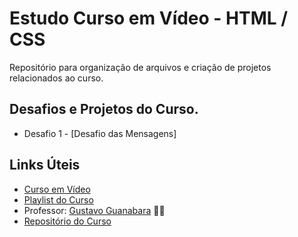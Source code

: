 # Estudo Curso em Vídeo - HTML / CSS

Repositório para organização de arquivos e criação de projetos relacionados ao curso.

## Desafios e Projetos do Curso.

* Desafio 1 - [Desafio das Mensagens]

## Links Úteis

* [Curso em Vídeo](https://www.cursoemvideo.com/)
* [Playlist do Curso](https://www.youtube.com/playlist?list=PLHz_AreHm4dkZ9-atkcmcBaMZdmLHft8n)
* Professor: [Gustavo Guanabara](https://github.com/gustavoguanabara) 🖖🏻
* [Repositório do Curso](https://github.com/gustavoguanabara/html-css)
